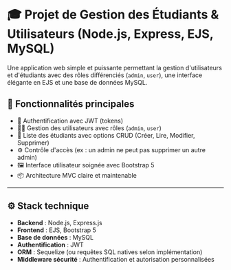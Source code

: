 # 🎓 Projet de Gestion des Étudiants & Utilisateurs (Node.js, Express, EJS, MySQL)

Une application web simple et puissante permettant la gestion d'utilisateurs et d'étudiants avec des rôles différenciés (`admin`, `user`), une interface élégante en EJS et une base de données MySQL.

## 📌 Fonctionnalités principales

- 🔐 Authentification avec JWT (tokens)
- 🧑‍💼 Gestion des utilisateurs avec rôles (`admin`, `user`)
- 👥 Liste des étudiants avec options CRUD (Créer, Lire, Modifier, Supprimer)
- ⚙️ Contrôle d'accès (ex : un admin ne peut pas supprimer un autre admin)
- 🖼️ Interface utilisateur soignée avec Bootstrap 5
- 📦 Architecture MVC claire et maintenable

---

## ⚙️ Stack technique

- **Backend** : Node.js, Express.js
- **Frontend** : EJS, Bootstrap 5
- **Base de données** : MySQL
- **Authentification** : JWT
- **ORM** : Sequelize (ou requêtes SQL natives selon implémentation)
- **Middleware sécurité** : Authentification et autorisation personnalisées
